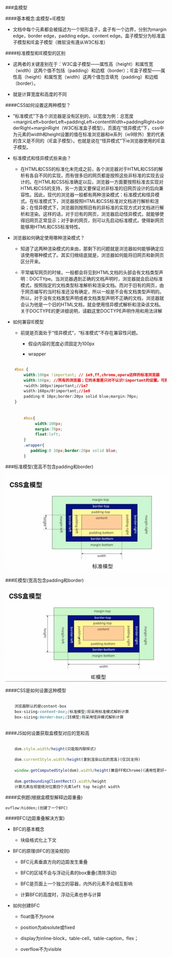 ###盒模型

####基本概念:盒模型+IE模型

* 文档中每个元素都会被描述为一个矩形盒子，盒子有一个边界，分别为margin edge，border edge，padding edge，content edge。盒子模型分为标准盒子模型和IE盒子模型（微软没有遵从W3C标准）

    
####标准模型和IE模型的区别

* 这两者的关键差别在于：W3C盒子模型——属性高（height）和属性宽（width）这两个值不包括（padding）和边框（border）；IE盒子模型——属性高（height）和属性宽（width）这两个值包含填充（padding）和边框（border）。
                
* 就是计算宽度和高度的不同

####CSS如何设置这两种模型？

* ”标准模式”下各个浏览器是没有区别的，以宽度为例：总宽度=marginLeft+borderLeft+paddingLeft+contentWidth+paddingRight+borderRight+marginRight（W3C标准盒子模型）。页面在”怪异模式”下，css中为元素的width和height设置的值在标准浏览器和ie系列（ie9除外）里的代表的含义是不同的（IE盒子模型）。也就是说在“怪异模式”下ie浏览器使用的IE盒子模型。

* 标准模式和怪异模式些来由？ 

    * 在HTML和CSS的标准化未完成之前，各个浏览器对于HTML和CSS的解析有各自不同的实现，而有很多旧的网页都是按照这些非标准的实现去设计的。在HTML和CSS标准确定以后，浏览器一方面要按照标准去实现对HTML和CSS的支持，另一方面又要保证对非标准的旧网页设计的后向兼容性。因此，现代的浏览器一般都有两种渲染模式：标准模式和怪异模式。在标准模式下，浏览器按照HTML和CSS标准对文档进行解析和渲染；在怪异模式下，浏览器则按照旧有的非标准的实现方式对文档进行解析和渲染。这样的话，对于旧有的网页，浏览器启动怪异模式，就能够使得旧网页正常显示；对于新的网页，则可以先启动标准模式，使得新网页能够用HTML和CSS标准特性。

* 浏览器如何确定使用哪种渲染模式？

    * 知道了这两种渲染模式的来由，那剩下的问题就是浏览器如何能够确定应该使用哪种模式了。其实归根结底就是，浏览器如何能将旧网页和新网页区分开来。 

    * 平常编写网页的时候，一般都会将见到HTML文档的头部会有文档类型声明：DOCTYpe。当浏览器遇到正确的文档声明时，浏览器就会启动标准模式，按照指定的文档类型标准解析和渲染文档。而对于旧有的网页，由于网页编写的当时标准还没有确定，所以一般是不会有文档类型声明的。所以，对于没有文档类型声明或者文档类型声明不正确的文档，浏览器就会认为他是一个旧的HTML文档，就会使用怪异模式解析和渲染该文档。关于DOCTYPE的更详细说明，请戳这里DOCTYPE声明作用和用法详解

* 如何兼容IE模型 

    * 前提是页面处于”怪异模式”，“标准模式”不存在兼容性问题。 
    
        *  假设内容的宽度必须固定为100px
        
        *  wrapper
      
```css

    #box {  
        width:100px !important; // ie9,ff,chrome,opera这样的标准浏览器
        width:160px; //所有的浏览器；它的本意是只对不认识!important的设置。可是ie7、ie8也认识
        +width:160px!important;//ie7
        width:160px/0!important;//ie8
        padding:0 10px;border:20px solid blue;margin:70px;  
    }  


        #box{
             width:100px;
             margin:70px;
             float:left;
        }
        .wrapper{
           padding:0 10px;border:20px solid blue;
        }
```
    
###标准模型(宽高不包含padding和border)
    
![](/assets/QQ截图20180130212438.png)
        
###IE模型(宽高包含padding和border)

![](/assets/QQ截图20180130212326.png)

####CSS是如何设置这种模型

```css

    浏览器默认的是content-box
    box-sizing:content-box;(标准模型)将采用标准模式解析计算
    box-sizing:border-box;(IE模型)将采用怪异模式解析计算
    
```    

####JS如何设置获取盒模型对应的宽和高

```js

    dom.style.width/height(只能取内联样式)
    
    dom.currentStyle.width/height(拿到渲染以后的宽高)(仅IE支持)
    
    window.getComputedStyle(dom).width/height(兼容FF和Chrome)(通用性更好一些)
    
    dom.getBoundingClientRect().width/height
    计算元素在视窗绝对位置四个元素left top height width
```

####实例题(根据盒模型解释边距重叠)

    ovflow:hidden;(创建了一个BFC)
   

####BFC(边距重叠解决方案)

* BFC的基本概念
    
    * 块级格式化上下文
    

* BFC的原理(BFC的渲染规则)
    
    * BFC元素垂直方向的边距发生重叠 
    
    * BFC的区域不会与浮动元素的box重叠(清除浮动)
    
    * BFC是页面上一个独立的容器，内外的元素不会相互影响 
    
    * 计算BFC的高度时，浮动元素也参与计算
    

* 如何创建BFC

    * float值不为none 
    
    * position为absolute或fixed 
    
    * display为inline-block，table-cell，table-caption，flex；
    
    * overflow不为visible
    
    